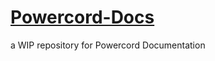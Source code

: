 # [Powercord-Docs](https://github.com/SammCheese/Powercord-Docs/wiki)
a WIP repository for Powercord Documentation

